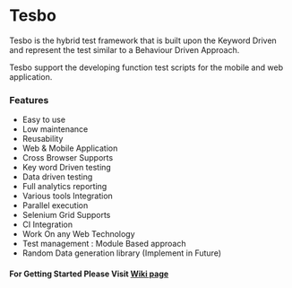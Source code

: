 # Tesbo

Tesbo is the hybrid test framework that is built upon the Keyword Driven and represent the test similar to a Behaviour Driven Approach. 

Tesbo support the developing function test scripts for the mobile and web application. 

### Features

* Easy to use
* Low maintenance
* Reusability
* Web & Mobile Application 
* Cross Browser Supports
* Key word Driven testing
* Data driven testing
* Full analytics reporting
* Various tools Integration
* Parallel execution 
* Selenium Grid Supports
* CI Integration
* Work On any Web Technology
* Test management : Module Based approach
* Random Data generation library (Implement in Future)


#### For Getting Started Please Visit [Wiki page](https://github.com/Viral1010/Tesbo/wiki/Getting-Started)

